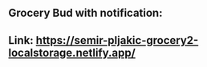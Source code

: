## Grocery Bud with notification:
## Link: https://semir-pljakic-grocery2-localstorage.netlify.app/
